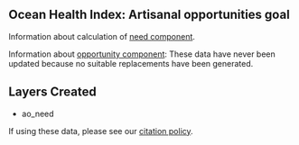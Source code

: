 ## Ocean Health Index: Artisanal opportunities goal

Information about calculation of [need component](https://rawgit.com/OHI-Science/ohiprep_v2018/master/globalprep/ao/v2018/ao_need_data_prep.html).

Information about [opportunity component](https://github.com/OHI-Science/ohiprep/tree/master/globalprep/res_mora_ao): These data have never been updated because no suitable replacements have been generated.

## Layers Created
* ao_need


If using these data, please see our [citation policy](http://ohi-science.org/citation-policy/).



  
